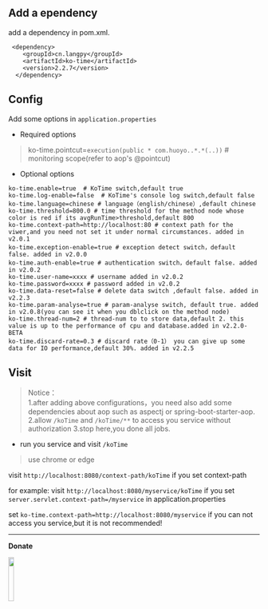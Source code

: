 ## Add a ependency

add a dependency in pom.xml.


```
 <dependency>
    <groupId>cn.langpy</groupId>
    <artifactId>ko-time</artifactId>
    <version>2.2.7</version>
  </dependency>
```

## Config

Add some options in `application.properties`

* Required options

> 
> ko-time.pointcut=`execution(public * com.huoyo..*.*(..))` # monitoring scope(refer to aop's @pointcut)
>


* Optional options

```
ko-time.enable=true  # KoTime switch,default true
ko-time.log-enable=false  # KoTime's console log switch,default false
ko-time.language=chinese # language（english/chinese）,default chinese  
ko-time.threshold=800.0 # time threshold for the method node whose color is red if its avgRunTime>threshold,default 800  
ko-time.context-path=http://localhost:80 # context path for the viwer,and you need not set it under normal circumstances. added in v2.0.1
ko-time.exception-enable=true # exception detect switch，default false. added in v2.0.0
ko-time.auth-enable=true # authentication switch，default false. added in v2.0.2
ko-time.user-name=xxxx # username added in v2.0.2 
ko-time.password=xxxx # password added in v2.0.2 
ko-time.data-reset=false # delete data switch ,default false. added in v2.2.3
ko-time.param-analyse=true # param-analyse switch, default true. added in v2.0.8(you can see it when you dblclick on the method node) 
ko-time.thread-num=2 # thread-num to to store data,default 2. this value is up to the performance of cpu and database.added in v2.2.0-BETA
ko-time.discard-rate=0.3 # discard rate（0-1） you can give up some data for IO performance,default 30%. added in v2.2.5
```

## Visit

> Notice：    
> 1.after adding above configurations，you need also add some dependencies about aop such as aspectj or spring-boot-starter-aop.   
> 2.allow `/koTime` and `/koTime/**` to access you service without authorization 
> 3.stop here,you done all jobs.  
                                   


* run you service and visit `/koTime`



> use chrome or edge

visit `http://localhost:8080/context-path/koTime`  if you set context-path

for example: visit `http://localhost:8080/myservice/koTime` if you set `server.servlet.context-path=/myservice` in application.properties

set `ko-time.context-path=http://localhost:8080/myservice` if you can not access you service,but it is not recommended!


---


**Donate**

<img src="v202/pay.jpg"  width="15%" height="15%">


